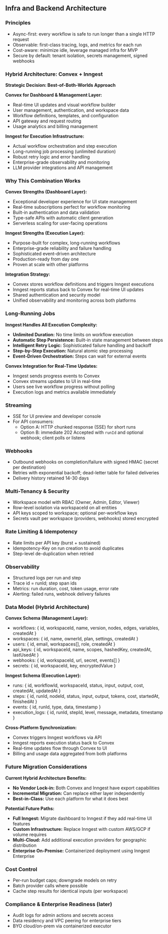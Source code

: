 ## Infra and Backend Architecture

### Principles

- Async-first: every workflow is safe to run longer than a single HTTP request
- Observable: first-class tracing, logs, and metrics for each run
- Cost-aware: minimize idle, leverage managed infra for MVP
- Secure by default: tenant isolation, secrets management, signed webhooks

### Hybrid Architecture: Convex + Inngest

**Strategic Decision: Best-of-Both-Worlds Approach**

**Convex for Dashboard & Management Layer:**
- Real-time UI updates and visual workflow builder
- User management, authentication, and workspace data
- Workflow definitions, templates, and configuration
- API gateway and request routing
- Usage analytics and billing management

**Inngest for Execution Infrastructure:**
- Actual workflow orchestration and step execution
- Long-running job processing (unlimited duration)
- Robust retry logic and error handling
- Enterprise-grade observability and monitoring
- LLM provider integrations and API management

### Why This Combination Works

**Convex Strengths (Dashboard Layer):**
- Exceptional developer experience for UI state management
- Real-time subscriptions perfect for workflow monitoring
- Built-in authentication and data validation
- Type-safe APIs with automatic client generation
- Serverless scaling for user-facing operations

**Inngest Strengths (Execution Layer):**
- Purpose-built for complex, long-running workflows
- Enterprise-grade reliability and failure handling
- Sophisticated event-driven architecture
- Production-ready from day one
- Proven at scale with other platforms

**Integration Strategy:**
- Convex stores workflow definitions and triggers Inngest executions
- Inngest reports status back to Convex for real-time UI updates
- Shared authentication and security model
- Unified observability and monitoring across both platforms

### Long-Running Jobs

**Inngest Handles All Execution Complexity:**

- **Unlimited Duration:** No time limits on workflow execution
- **Automatic Step Persistence:** Built-in state management between steps
- **Intelligent Retry Logic:** Sophisticated failure handling and backoff
- **Step-by-Step Execution:** Natural atomic step processing
- **Event-Driven Orchestration:** Steps can wait for external events

**Convex Integration for Real-Time Updates:**
- Inngest sends progress events to Convex
- Convex streams updates to UI in real-time
- Users see live workflow progress without polling
- Execution logs and metrics available immediately

### Streaming

- SSE for UI preview and developer console
- For API consumers:
  - Option A: HTTP chunked response (SSE) for short runs
  - Option B: immediate 202 Accepted with `runId` and optional webhook; client polls or listens

### Webhooks

- Outbound webhooks on completion/failure with signed HMAC (secret per destination)
- Retries with exponential backoff; dead-letter table for failed deliveries
- Delivery history retained 14-30 days

### Multi-Tenancy & Security

- Workspace model with RBAC (Owner, Admin, Editor, Viewer)
- Row-level isolation via workspaceId on all entities
- API keys scoped to workspace; optional per-workflow keys
- Secrets vault per workspace (providers, webhooks) stored encrypted

### Rate Limiting & Idempotency

- Rate limits per API key (burst + sustained)
- Idempotency-Key on run creation to avoid duplicates
- Step-level de-duplication when retried

### Observability

- Structured logs per run and step
- Trace id = runId; step span ids
- Metrics: run duration, cost, token usage, error rate
- Alerting: failed runs, webhook delivery failures

### Data Model (Hybrid Architecture)

**Convex Schema (Management Layer):**
- workflows: { id, workspaceId, name, version, nodes, edges, variables, createdAt }
- workspaces: { id, name, ownerId, plan, settings, createdAt }
- users: { id, email, workspaces[], role, createdAt }
- api_keys: { id, workspaceId, name, scopes, hashedKey, createdAt, lastUsedAt }
- webhooks: { id, workspaceId, url, secret, events[] }
- secrets: { id, workspaceId, key, encryptedValue }

**Inngest Schema (Execution Layer):**
- runs: { id, workflowId, workspaceId, status, input, output, cost, createdAt, updatedAt }
- steps: { id, runId, nodeId, status, input, output, tokens, cost, startedAt, finishedAt }
- events: { id, runId, type, data, timestamp }
- execution_logs: { id, runId, stepId, level, message, metadata, timestamp }

**Cross-Platform Synchronization:**
- Convex triggers Inngest workflows via API
- Inngest reports execution status back to Convex
- Real-time updates flow through Convex to UI
- Billing and usage data aggregated from both platforms

### Future Migration Considerations

**Current Hybrid Architecture Benefits:**
- **No Vendor Lock-in:** Both Convex and Inngest have export capabilities
- **Incremental Migration:** Can replace either layer independently
- **Best-in-Class:** Use each platform for what it does best

**Potential Future Paths:**
- **Full Inngest:** Migrate dashboard to Inngest if they add real-time UI features
- **Custom Infrastructure:** Replace Inngest with custom AWS/GCP if volume requires
- **Multi-Cloud:** Add additional execution providers for geographic distribution
- **Enterprise On-Premise:** Containerized deployment using Inngest Enterprise

### Cost Control

- Per-run budget caps; downgrade models on retry
- Batch provider calls where possible
- Cache step results for identical inputs (per workspace)

### Compliance & Enterprise Readiness (later)

- Audit logs for admin actions and secrets access
- Data residency and VPC peering for enterprise tiers
- BYO cloud/on-prem via containerized executor
